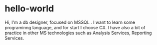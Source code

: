 # hello-world

Hi,
I'm a db designer, focused on MSSQL . I want to learn some programinng language, 
and for start I choose C#.
I have also a bit of practice in  other MS technologies such as Analysis Services, Reporting Services.

